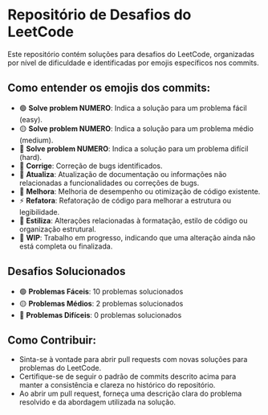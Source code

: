 # Repositório de Desafios do LeetCode

Este repositório contém soluções para desafios do LeetCode, organizadas por nível de dificuldade e identificadas por emojis específicos nos commits.

## Como entender os emojis dos commits:

- 🟢 **Solve problem NUMERO**: Indica a solução para um problema fácil (easy).
- 🟡 **Solve problem NUMERO**: Indica a solução para um problema médio (medium).
- 🔴 **Solve problem NUMERO**: Indica a solução para um problema difícil (hard).
- 🐛 **Corrige**: Correção de bugs identificados.
- 📝 **Atualiza**: Atualização de documentação ou informações não relacionadas a funcionalidades ou correções de bugs.
- 🚀 **Melhora**: Melhoria de desempenho ou otimização de código existente.
- ⚡️ **Refatora**: Refatoração de código para melhorar a estrutura ou legibilidade.
- 🎨 **Estiliza**: Alterações relacionadas à formatação, estilo de código ou organização estrutural.
- 🚧 **WIP**: Trabalho em progresso, indicando que uma alteração ainda não está completa ou finalizada.

## Desafios Solucionados

- 🟢 **Problemas Fáceis**: 10 problemas solucionados
- 🟡 **Problemas Médios**: 2 problemas solucionados
- 🔴 **Problemas Difíceis**: 0 problemas solucionados

## Como Contribuir:

- Sinta-se à vontade para abrir pull requests com novas soluções para problemas do LeetCode.
- Certifique-se de seguir o padrão de commits descrito acima para manter a consistência e clareza no histórico do repositório.
- Ao abrir um pull request, forneça uma descrição clara do problema resolvido e da abordagem utilizada na solução.
